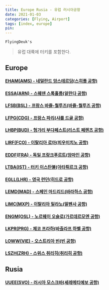 ```yaml
---
title: Europe Rusia - 유럽 러시아공항
date: 2021-01-03
categories: [Flying, Airport]
tags: [index, europe]
pin:
---
```


`FlyingDeuk's`
>유럽 대륙에 터키를 포함한다. <br>

## Europe

#### [EHAM(AMS) - 네덜란드 암스테르담(스히폴 공항)](/posts/EHAM-AMS/)

#### [ESSA(ARN) - 스웨덴 스톡홀름(알란다 공항)](/posts/ESSA-ARN/)

#### [LFSB(BSL) - 프랑스 바즐-뭘루즈(바즐-뭘루즈 공항)](/posts/LFSB-BSL/)

#### [LFPG(CDG) - 프랑스 파리(샤를 드골 공항)](/posts/LFPG-CDG/)

#### [LHBP(BUD) - 헝가리 부다페스트(리스트 페렌츠 공항)](/posts/LHBP-BUD/)

#### [LIRF(FCO) - 이탈리아 로마(피우미치노 공항)](/posts/LIRF-FCO/)

#### [EDDF(FRA) - 독일 프랑크푸르트(암마인 공항)](/posts/EDDF-FRA/)

#### [LTBA(IST) - 터키 이스탄불(아타튀르크 공항)](/posts/LTBA-IST/)

#### [EGLL(LHR) - 영국 런던(히드로 공항)](/posts/EGLL-LHR/)

#### [LEMD(MAD) - 스페인 마드리드(바라하스 공항)](/posts/LEMD-MAD/)

#### [LIMC(MXP) - 이탈리아 밀라노(말펜사 공항)](/posts/LIMC-MXP/)

#### [ENGM(OSL) - 노르웨이 오슬로(가르데르모엔 공항)](/posts/ENGM-OSL/)

#### [LKPR(PRG) - 체코 프라하(바츨라프 하벨 공항)](/posts/LKPR-PRG/)

#### [LOWW(VIE) - 오스트리아 빈(빈 공항)](/posts/LOWW-VIE/)

#### [LSZH(ZRH) - 스위스 취리히(취리히 공항)](/posts/LSZH-ZRH/)

## Rusia

#### [UUEE(SVO) - 러시아 모스크바(셰레메티예보 공항)](/posts/UUEE-SVO/)
